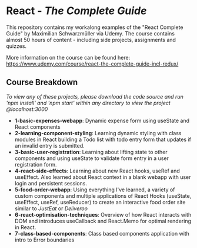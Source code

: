 # React - _The Complete Guide_
This repository contains my workalong examples of the "React Complete Guide" by Maximilian Schwarzmüller via Udemy. The course contains almost 50 hours of content - including side projects, assignments and quizzes.

More information on the course can be found here: 
https://www.udemy.com/course/react-the-complete-guide-incl-redux/

## Course Breakdown
_To view any of these projects, please download the code source and run 'npm install' and 'npm start' within any directory to view the project @localhost:3000_


- **1-basic-expenses-webapp**: Dynamic expense form using useState and React components
- **2-learning-component-styling**: Learning dynamic styling with class modules in React building a Todo list with todo entry form that updates if an invalid entry is submitted.
- **3-basic-user-registration**: Learning about lifting state to other components and using useState to validate form entry in a user registration form.
- **4-react-side-effects**: Learning about new React hooks, useRef and useEffect. Also learned about React context in a blank webapp with user login and persistent sessions.
- **5-food-order-webapp**: Using everything I've learned, a variety of custom components and multiple applications of React Hooks (useState, useEffect, useRef, useReducer) to create an interactive food order site similar to *JustEat* or *Deliveroo*
- **6-react-optimisation-techniques**: Overview of how React interacts with DOM and introduces useCallback and React.Memo for optimal rendering in React.
- **7-class-based-components**: Class based components application with intro to Error boundaries
